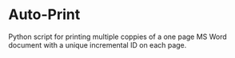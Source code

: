 # Auto-Print
Python script for printing multiple coppies of a one page MS Word document with a unique incremental ID on each page.

